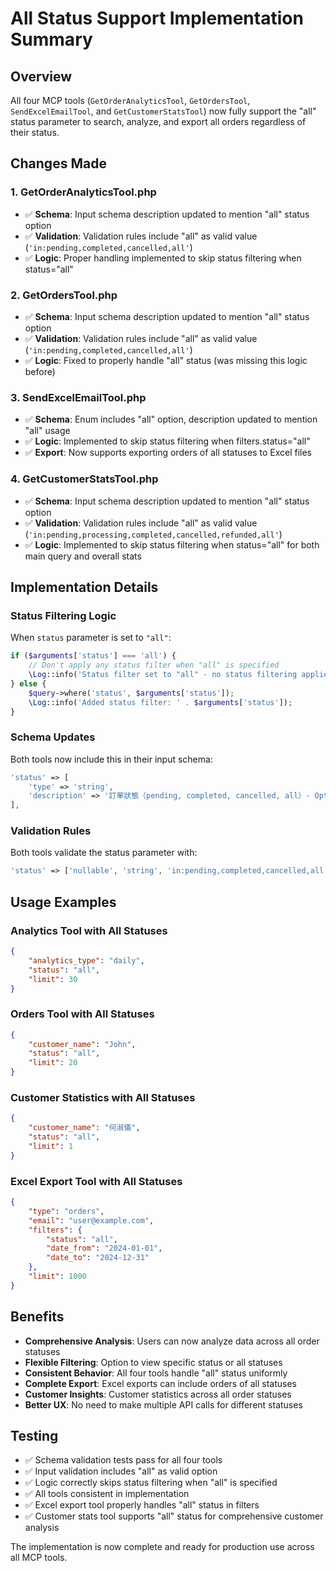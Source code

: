 # All Status Support Implementation Summary

## Overview
All four MCP tools (`GetOrderAnalyticsTool`, `GetOrdersTool`, `SendExcelEmailTool`, and `GetCustomerStatsTool`) now fully support the "all" status parameter to search, analyze, and export all orders regardless of their status.

## Changes Made

### 1. GetOrderAnalyticsTool.php
- ✅ **Schema**: Input schema description updated to mention "all" status option
- ✅ **Validation**: Validation rules include "all" as valid value (`'in:pending,completed,cancelled,all'`)
- ✅ **Logic**: Proper handling implemented to skip status filtering when status="all"

### 2. GetOrdersTool.php  
- ✅ **Schema**: Input schema description updated to mention "all" status option
- ✅ **Validation**: Validation rules include "all" as valid value (`'in:pending,completed,cancelled,all'`)
- ✅ **Logic**: Fixed to properly handle "all" status (was missing this logic before)

### 3. SendExcelEmailTool.php
- ✅ **Schema**: Enum includes "all" option, description updated to mention "all" usage
- ✅ **Logic**: Implemented to skip status filtering when filters.status="all"
- ✅ **Export**: Now supports exporting orders of all statuses to Excel files

### 4. GetCustomerStatsTool.php
- ✅ **Schema**: Input schema description updated to mention "all" status option
- ✅ **Validation**: Validation rules include "all" as valid value (`'in:pending,processing,completed,cancelled,refunded,all'`)
- ✅ **Logic**: Implemented to skip status filtering when status="all" for both main query and overall stats

## Implementation Details

### Status Filtering Logic
When `status` parameter is set to `"all"`:
```php
if ($arguments['status'] === 'all') {
    // Don't apply any status filter when "all" is specified
    \Log::info('Status filter set to "all" - no status filtering applied');
} else {
    $query->where('status', $arguments['status']);
    \Log::info('Added status filter: ' . $arguments['status']);
}
```

### Schema Updates
Both tools now include this in their input schema:
```php
'status' => [
    'type' => 'string',
    'description' => '訂單狀態（pending, completed, cancelled, all）- Optional field. Use "all" to include all statuses',
],
```

### Validation Rules
Both tools validate the status parameter with:
```php
'status' => ['nullable', 'string', 'in:pending,completed,cancelled,all'],
```

## Usage Examples

### Analytics Tool with All Statuses
```json
{
    "analytics_type": "daily",
    "status": "all",
    "limit": 30
}
```

### Orders Tool with All Statuses  
```json
{
    "customer_name": "John",
    "status": "all",
    "limit": 20
}
```

### Customer Statistics with All Statuses
```json
{
    "customer_name": "何淑儀",
    "status": "all",
    "limit": 1
}
```
### Excel Export Tool with All Statuses
```json
{
    "type": "orders",
    "email": "user@example.com",
    "filters": {
        "status": "all",
        "date_from": "2024-01-01",
        "date_to": "2024-12-31"
    },
    "limit": 1000
}
```

## Benefits
- **Comprehensive Analysis**: Users can now analyze data across all order statuses
- **Flexible Filtering**: Option to view specific status or all statuses
- **Consistent Behavior**: All four tools handle "all" status uniformly
- **Complete Export**: Excel exports can include orders of all statuses
- **Customer Insights**: Customer statistics across all order statuses
- **Better UX**: No need to make multiple API calls for different statuses

## Testing
- ✅ Schema validation tests pass for all four tools
- ✅ Input validation includes "all" as valid option
- ✅ Logic correctly skips status filtering when "all" is specified
- ✅ All tools consistent in implementation
- ✅ Excel export tool properly handles "all" status in filters
- ✅ Customer stats tool supports "all" status for comprehensive customer analysis

The implementation is now complete and ready for production use across all MCP tools.
